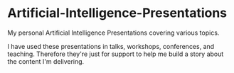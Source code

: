 # Artificial-Intelligence-Presentations
My personal Artificial Intelligence Presentations covering various topics.

I have used these presentations in talks, workshops, conferences, and teaching. 
Therefore they're just for support to help me build a story about the content I'm delivering.
